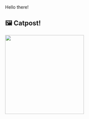 Hello there!



## 🖼️ Catpost!

<sub>
    <img src="https://cdn2.thecatapi.com/images/abh.jpg" height="256">
</sub>

